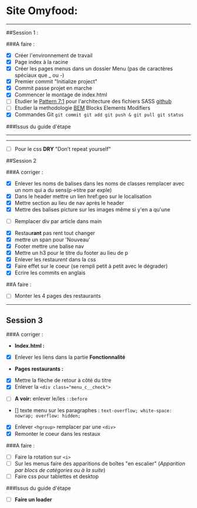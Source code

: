 # Site Omyfood:
***

##Session 1 :

###A faire :

* [x] Créer l'environnement de travail
* [x] Page index à la racine
* [x] Créer les pages menus dans un dossier Menu (pas de caractères spéciaux que _ ou -)
* [x] Premier commit "Initialize project"
* [x] Commit passe projet en marche
* [x] Commencer le montage de index.html
* [ ] Etudier le [Pattern 7:1](https://www.learnhowtoprogram.com/user-interfaces/building-layouts-preprocessors/7-1-sass-architecture) pour l'architecture des fichiers SASS [github](https://github.com/KittyGiraudel/sass-boilerplate/tree/master/stylesheets)
* [ ] Etudier la methodologie [BEM](https://getbem.com/) Blocks Elements Modifiers
* [x] Commandes Git `git commit git add git push & git pull git status `

###Issus du guide d'étape
***
***

* [ ] Pour le css **DRY** "Don’t repeat yourself"

##Session 2

###A corriger :
* [x] Enlever les noms de balises dans les noms de classes remplacer avec un nom qui a du sens(p->titre par exple)
* [x] Dans le header mettre un lien href:geo sur le localisation
* [x] Mettre section au lieu de nav après le header
* [x] Mettre des balises picture sur les images même si y'en a qu'une
- [ ] Remplacer div par article dans main
* [x] Restau**rant** pas rent tout changer
* [x] mettre un span pour 'Nouveau'
* [x] Footer mettre une balise nav
* [x] Mettre un h3 pour le titre du footer au lieu de p
* [x] Enlever les restau*rent* dans la css
* [x] Faire effet sur le coeur (se rempli petit à petit avec le dégrader)
* [x] Ecrire les commits en anglais

##A faire :
- [ ] Monter les 4 pages des restaurants

***

## Session 3

###A corriger :

* **Index.html :**
* [x] Enlever les liens dans la partie **Fonctionnalité**


* **Pages restaurants :**
* [x] Mettre la flèche de retour à côté du titre
* [x] Enlever la `<div class="menu_c__check">`
- [ ] **A voir:** enlever le/les `::before`
* [] texte menu sur les paragraphes : `text-overflow; white-space: nowrap; overflow: hidden;`
* [x] Enlever `<hgroup>` remplacer par une `<div>`
* [x] Remonter le coeur dans les restaux

###A faire :
- [ ] Faire la rotation sur `<i>`
- [ ] Sur les menus faire des apparitions de boîtes "en escalier" (*Apparition par blocs de catégories ou à la suite*)
- [ ] Faire css pour tablettes et desktop

###Issus du guide d'étape
- [ ] **Faire un loader**

